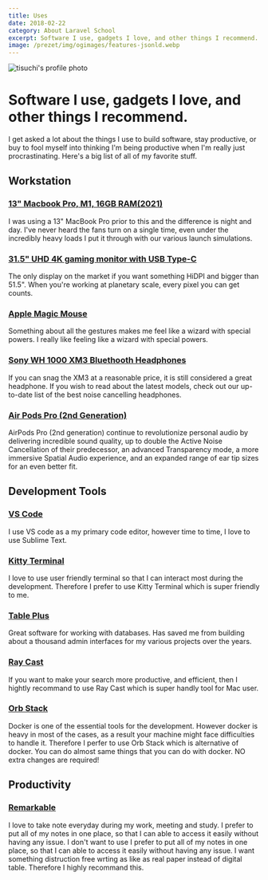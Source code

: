 ```yaml
---
title: Uses
date: 2018-02-22
category: About Laravel School
excerpt: Software I use, gadgets I love, and other things I recommend.
image: /prezet/img/ogimages/features-jsonld.webp
---
```


![tisuchi's profile photo](https://unavatar.io/github/tisuchi)

# Software I use, gadgets I love, and other things I recommend.

I get asked a lot about the things I use to build software, stay productive, or buy to fool myself into thinking I'm being productive when I'm really just procrastinating. Here's a big list of all of my favorite stuff.

## Workstation

### [13" Macbook Pro, M1, 16GB RAM(2021)](https://www.apple.com/de/macbook-pro-13/)
I was using a 13" MacBook Pro prior to this and the difference is night and day. I've never heard the fans turn on a single time, even under the incredibly heavy loads I put it through with our various launch simulations.

### [31.5" UHD 4K gaming monitor with USB Type-C](https://www.lg.com/de/monitore/gaming/32ul750p-w/)
The only display on the market if you want something HiDPI and bigger than 51.5". When you're working at planetary scale, every pixel you can get counts.

### [Apple Magic Mouse](https://www.apple.com/de/shop/product/MK2E3Z/A/magic-mouse-wei%C3%9Fe-multi-touch-oberfl%C3%A4che)
Something about all the gestures makes me feel like a wizard with special powers. I really like feeling like a wizard with special powers.

### [Sony WH 1000 XM3 Bluethooth Headphones](https://www.amazon.de/-/en/WH-1000XM3-Bluetooth-Canceling-headphones-Black/dp/B07GDR2LYK)
If you can snag the XM3 at a reasonable price, it is still considered a great headphone. If you wish to read about the latest models, check out our up-to-date list of the best noise cancelling headphones.

### [Air Pods Pro (2nd Generation)](https://www.amazon.de/-/en/WH-1000XM3-Bluetooth-Canceling-headphones-Black/dp/B07GDR2LYK)
AirPods Pro (2nd generation) continue to revolutionize personal audio by delivering incredible sound quality, up to double the Active Noise Cancellation of their predecessor, an advanced Transparency mode, a more immersive Spatial Audio experience, and an expanded range of ear tip sizes for an even better fit.

## Development Tools

### [VS Code](https://code.visualstudio.com/)
I use VS code as a my primary code editor, however time to time, I love to use Sublime Text.

### [Kitty Terminal](https://sw.kovidgoyal.net/kitty/)
I love to use user friendly terminal so that I can interact most during the development. Therefore I prefer to use Kitty Terminal which is super friendly to me.

### [Table Plus](https://tableplus.com/)
Great software for working with databases. Has saved me from building about a thousand admin interfaces for my various projects over the years.

### [Ray Cast](https://www.raycast.com/)
If you want to make your search more productive, and efficient, then I hightly recommand to use Ray Cast which is super handly tool for Mac user.

### [Orb Stack](https://orbstack.dev/)
Docker is one of the essential tools for the development. However docker is heavy in most of the cases, as a result your machine might face difficulties to handle it.
Therefore I perfer to use Orb Stack which is alternative of docker. You can do almost same things that you can do with docker. NO extra changes are required!

## Productivity

### [Remarkable](https://remarkable.com/)
I love to take note everyday during my work, meeting and study. I prefer to put all of my notes in one place, so that I can able to access it easily without having any issue. I don't want to use I prefer to put all of my notes in one place, so that I can able to access it easily without having any issue.
I want something distruction free wrting as like as real paper instead of digital table. Therefore I highly recommand this.
